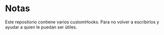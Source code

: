# Notas

Este repositorio contiene varios customHooks. Para no volver a escribirlos y ayudar a quien le puedan ser útiles.
